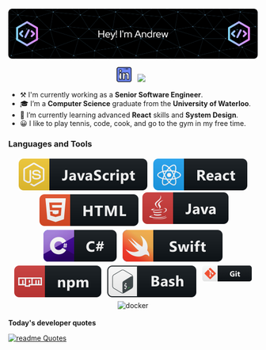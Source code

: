 ![Banner](https://raw.githubusercontent.com/Tengzin/Tengzin/main/fancyHeaderAndrew1000.png)

<!--

![Banner](https://raw.githubusercontent.com/Tengzin/Tengzin/72c2193b4ef66c3a29e8299a719386faa1cfb1bc/header.png)
![Banner](https://raw.githubusercontent.com/Tengzin/Tengzin/main/fancyHeaderAndrew1000.png)


**Tengzin/Tengzin** is a ✨ _special_ ✨ repository because its `README.md` (this file) appears on your GitHub profile.

Here are some ideas to get you started:

- 🔭 I’m currently working on ...
- 🌱 I’m currently learning ...
- 👯 I’m looking to collaborate on ...
- 🤔 I’m looking for help with ...
- 💬 Ask me about ...
- 📫 How to reach me: ...
- 😄 Pronouns: ...
- ⚡ Fun fact: ...
-->

<div align='center'>
  <p align='center'>
    <a href="https://www.linkedin.com/in/andrew-hu-tengda/"><img height="30" src="https://raw.githubusercontent.com/8bithemant/8bithemant/master/linkedin.png?raw=true"></a>&nbsp;&nbsp;
    <a href="mailto:andrewtengda.hu@gmail.com"><img height="30" src="https://th.bing.com/th/id/OIP.9sT4UWsRfFiy6vPydv3_-QHaHO?pid=ImgDet&rs=1"></a>&nbsp;&nbsp;
  </p>
</div>

- ⚒️ I'm currently working as a **Senior Software Engineer**.
- 🎓 I’m a **Computer Science** graduate from the **University of Waterloo**.
- 🌱 I’m currently learning advanced **React** skills and **System Design**.
- 😀 I like to play tennis, code, cook, and go to the gym in my free time.

### Languages and Tools
<p align="center">
  <img src="https://raw.githubusercontent.com/8bithemant/8bithemant/master/svg/dev/languages/js.svg" alt="js" style="vertical-align:top; margin:4px">
  <img src="https://raw.githubusercontent.com/8bithemant/8bithemant/master/svg/dev/frameworks/react.svg" alt="react" style="vertical-align:top; margin:4px">
  <img src="https://raw.githubusercontent.com/8bithemant/8bithemant/master/svg/dev/languages/html.svg" alt="html" style="vertical-align:top; margin:4px">   
  <img src="https://raw.githubusercontent.com/MikeCodesDotNET/ColoredBadges/master/svg/dev/languages/java.svg" alt="java" style="vertical-align:top margin:6px 4px">   
  <img src="https://raw.githubusercontent.com/8bithemant/8bithemant/master/svg/dev/languages/csharp.svg" alt="csharp" style="vertical-align:top; margin:4px">
  <img src="https://raw.githubusercontent.com/MikeCodesDotNET/ColoredBadges/master/svg/dev/languages/swift.svg" alt="swift" style="vertical-align:top; margin:4px">
  <img src="https://raw.githubusercontent.com/8bithemant/8bithemant/master/svg/dev/services/npm.svg" alt="npm" style="vertical-align:top; margin:4px">
  <img src="https://raw.githubusercontent.com/8bithemant/8bithemant/master/svg/dev/tools/bash.svg" alt="bash" style="vertical-align:top; margin:4px">
  <img src="https://raw.githubusercontent.com/MikeCodesDotNET/ColoredBadges/8123dfb6450f9e3465f6b82e4440af1d1a7f92e5/png/dev/tools/git.png" alt="git" style="vertical-align:top; margin:4px">
  <img src="https://raw.githubusercontent.com/klaasnicolaas/ColoredBadges/master/svg/dev/tools/docker.svg" alt="docker" style="vertical-align:top; margin:4px">
</p>  

<strong>Today's developer quotes</strong>

[![readme Quotes](https://quotes-github-readme.vercel.app/api?type=horizontal&theme=catppuccin&border=true)](https://github.com/piyushsuthar/github-readme-quotes)
